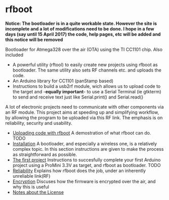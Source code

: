 # rfboot

**Notice: The bootloader is in a quite workable state. However the site is incomplete and a lot of modifications need to be done.
I hope in a few days (say until 15 April 2017) the code, help pages, etc will be added and this notice will be removed**

Bootloader for Atmega328 over the air (OTA) using the TI CC1101 chip.
Also included
- A powerful utility (rftool) to easily create new projects using rfboot as bootloader.
The same utility also sets RF channels etc. and uploads the code. 
- An Arduino library for CC1101 (panStamp based)
- Instructions to build a usb2rf module, wich allows us to upload code to the target and
-**equally important**- to use a Serial Terminal (ie gtkterm) to send and receive text just
like Serial.print() and Serial.read()

A lot of electronic projects need to communicate with other components via an RF module. This project aims at speeding up and simplifying workflow, by allowing the program to be uploaded via this RF link. The emphasis is on reliability, security and usability.

- [Uploading code with rfboot](help/Uploading-code-with-rfboot.md) A demostration of what rfboot can do. TODO
- [Installation](help/Installation.md) A bootloader, and especially a wireless one, is a relatively complex topic. In this section instructions are given to make the process as straightforward as possible.
- [The first project](help/The-First-Project.md) Instructions to succesfully complete your first Arduino project using a ProMini 3.3V as target, and rfboot as bootloader. TODO
- [Reliability](help/Reliability.md) Explains how rfboot does the job, under an inherently unreliable link(RF)
- [Encryption](help/Encryption.md) Discuses how the firmware is encrypted over the air, and why this is useful
- [Notes about the License](help/Notes-about-the-License.md)
